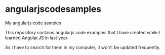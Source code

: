 # angularjscodesamples
My angularjs code samples

This repository contains angularjs code examples that I have created while I learned Angular.JS in last year.

As I have to search for them in my computer, it won't be updated frequently. 
